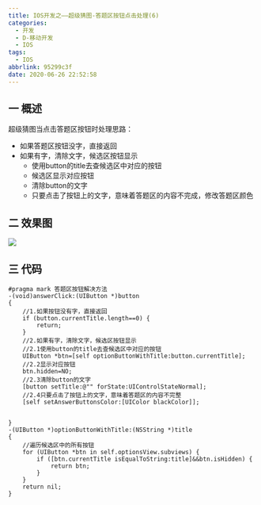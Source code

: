 ```yaml
---
title: IOS开发之——超级猜图-答题区按钮点击处理(6)
categories:
  - 开发
  - D-移动开发
  - IOS
tags:
  - IOS
abbrlink: 95299c3f
date: 2020-06-26 22:52:58
---
```

## 一 概述

超级猜图当点击答题区按钮时处理思路：

* 如果答题区按钮没字，直接返回
* 如果有字，清除文字，候选区按钮显示
  - 使用button的title去查候选区中对应的按钮
  - 候选区显示对应按钮
  - 清除button的文字
  - 只要点击了按钮上的文字，意味着答题区的内容不完成，修改答题区颜色

<!--more-->

## 二 效果图

![][1]

## 三 代码

```
#pragma mark 答题区按钮解决方法
-(void)answerClick:(UIButton *)button
{
    //1.如果按钮没有字，直接返回
    if (button.currentTitle.length==0) {
        return;
    }
    //2.如果有字，清除文字，候选区按钮显示
    //2.1使用button的title去查候选区中对应的按钮
    UIButton *btn=[self optionButtonWithTitle:button.currentTitle];
    //2.2显示对应按钮
    btn.hidden=NO;
    //2.3清除button的文字
    [button setTitle:@"" forState:UIControlStateNormal];
    //2.4只要点击了按钮上的文字，意味着答题区的内容不完整
    [self setAnswerButtonsColor:[UIColor blackColor]];

    
}
-(UIButton *)optionButtonWithTitle:(NSString *)title
{
    //遍历候选区中的所有按钮
    for (UIButton *btn in self.optionsView.subviews) {
        if ([btn.currentTitle isEqualToString:title]&&btn.isHidden) {
            return btn;
        }
    }
    return nil;
}
```


[1]:https://cdn.staticaly.com/gh/PGzxc/CDN/master/blog-ios/ios-chaoji-caitu-answer-click.gif

